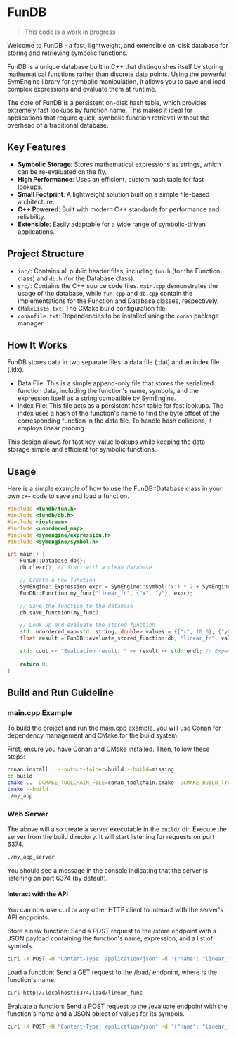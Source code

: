 # FunDB

> This code is a work in progress 

Welcome to FunDB - a fast, lightweight, and extensible on-disk database for storing and retrieving symbolic functions.

FunDB is a unique database built in C++ that distinguishes itself by storing mathematical functions rather than discrete data points. Using the powerful SymEngine library for symbolic manipulation, it allows you to save and load complex expressions and evaluate them at runtime.

The core of FunDB is a persistent on-disk hash table, which provides extremely fast lookups by function name. This makes it ideal for applications that require quick, symbolic function retrieval without the overhead of a traditional database.

## Key Features
- **Symbolic Storage**: Stores mathematical expressions as strings, which can be re-evaluated on the fly.
- **High Performance**: Uses an efficient, custom hash table for fast lookups.
- **Small Footprint**: A lightweight solution built on a simple file-based architecture.
- **C++ Powered**: Built with modern C++ standards for performance and reliability.
- **Extensible**: Easily adaptable for a wide range of symbolic-driven applications.

## Project Structure
- `inc/`: Contains all public header files, including `fun.h` (for the Function class) and `db.h` (for the Database class).
- `src/`: Contains the C++ source code files. `main.cpp` demonstrates the usage of the database, while `fun.cpp` and `db.cpp` contain the implementations for the Function and Database classes, respectively.
- `CMakeLists.txt`: The CMake build configuration file.
- `conanfile.txt`: Dependencies to be installed using the `conan` package manager.


## How It Works

FunDB stores data in two separate files: a data file (.dat) and an index file (.idx).

- Data File: This is a simple append-only file that stores the serialized function data, including the function's name, symbols, and the expression itself as a string compatible by SymEngine.
- Index File: This file acts as a persistent hash table for fast lookups. The index uses a hash of the function's name to find the byte offset of the corresponding function in the data file. To handle hash collisions, it employs linear probing.

This design allows for fast key-value lookups while keeping the data storage simple and efficient for symbolic functions.

## Usage

Here is a simple example of how to use the FunDB::Database class in your own `c++` code to save and load a function.

```c++
#include <fundb/fun.h>
#include <fundb/db.h>
#include <iostream>
#include <unordered_map>
#include <symengine/expression.h>
#include <symengine/symbol.h>

int main() {
    FunDB::Database db{};
    db.clear(); // Start with a clean database

    // Create a new function
    SymEngine::Expression expr = SymEngine::symbol("x") * 2 + SymEngine::symbol("y") * 3;
    FunDB::Function my_func{"linear_fn", {"x", "y"}, expr};

    // Save the function to the database
    db.save_function(my_func);

    // Look up and evaluate the stored function
    std::unordered_map<std::string, double> values = {{"x", 10.0}, {"y", 5.0}};
    float result = FunDB::evaluate_stored_function(db, "linear_fn", values);

    std::cout << "Evaluation result: " << result << std::endl; // Expected output: 35
    
    return 0;
}
```

## Build and Run Guideline

### main.cpp Example

To build the project and run the main.cpp example, you will use Conan for dependency management and CMake for the build system.

First, ensure you have Conan and CMake installed. Then, follow these steps:

```bash
conan install . --output-folder=build --build=missing
cd build
cmake .. -DCMAKE_TOOLCHAIN_FILE=conan_toolchain.cmake -DCMAKE_BUILD_TYPE=Release
cmake --build .
./my_app
```

### Web Server

The above will also create a server executable in the `build/` dir. Execute the server from the build directory. It will start listening for requests on port 6374.

```bash
./my_app_server
```

You should see a message in the console indicating that the server is listening on port 6374 (by default).

#### Interact with the API

You can now use curl or any other HTTP client to interact with the server's API endpoints.

Store a new function: Send a POST request to the /store endpoint with a JSON payload containing the function's name, expression, and a list of symbols.

```bash
curl -X POST -H "Content-Type: application/json" -d '{"name": "linear_func", "symbols": ["x", "y"], "expression": "2*x + 3*y"}' http://localhost:6374/store
```

Load a function: Send a GET request to the /load/<name> endpoint, where <name> is the function's name.

```bash
curl http://localhost:6374/load/linear_func
```

Evaluate a function: Send a POST request to the /evaluate endpoint with the function's name and a JSON object of values for its symbols.

```bash
curl -X POST -H "Content-Type: application/json" -d '{"name": "linear_func", "values": {"x": 10, "y": 5}}' http://localhost:6374/evaluate
```